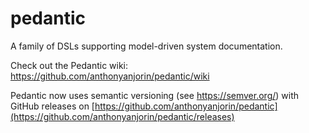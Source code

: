 # pedantic
A family of DSLs supporting model-driven system documentation.

Check out the Pedantic wiki: https://github.com/anthonyanjorin/pedantic/wiki 

Pedantic now uses semantic versioning (see https://semver.org/) with GitHub releases on [https://github.com/anthonyanjorin/pedantic](https://github.com/anthonyanjorin/pedantic/releases)
